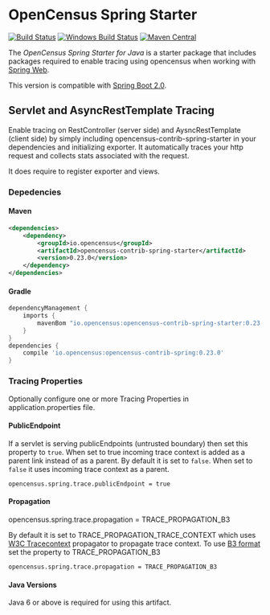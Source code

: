 # OpenCensus Spring Starter
[![Build Status][travis-image]][travis-url]
[![Windows Build Status][appveyor-image]][appveyor-url]
[![Maven Central][maven-image]][maven-url]

The *OpenCensus Spring Starter for Java* is a starter package that includes
packages required to enable tracing using opencensus when working with [Spring Web][spring-web-url].

This version is compatible with [Spring Boot 2.0][spring-boot-2.0-url].

## Servlet and AsyncRestTemplate Tracing

Enable tracing on RestController (server side) and AysncRestTemplate (client side) by simply including opencensus-contrib-spring-starter in your dependencies and
initializing exporter. It automatically traces your http request and collects stats associated with the
request.

It does require to register exporter and views.

### Depedencies

#### Maven

```xml
<dependencies>
    <dependency>
        <groupId>io.opencensus</groupId>
        <artifactId>opencensus-contrib-spring-starter</artifactId>
        <version>0.23.0</version>
    </dependency>
</dependencies>

```

#### Gradle
```gradle
dependencyManagement {
    imports {
        mavenBom "io.opencensus:opencensus-contrib-spring-starter:0.23.0"
    }
}
dependencies {
	compile 'io.opencensus:opencensus-contrib-spring:0.23.0'
}
```

### Tracing Properties

Optionally configure one or more Tracing Properties in application.properties file.


#### PublicEndpoint

If a servlet is serving publicEndpoints (untrusted boundary) then set this property to `true`. 
When set to true incoming trace context is added as a parent link instead of as a parent.
By default it is set to `false`. When set to `false` it uses incoming trace context as a parent.

```
opencensus.spring.trace.publicEndpoint = true
```

#### Propagation

opencensus.spring.trace.propagation = TRACE_PROPAGATION_B3

By default it is set to TRACE_PROPAGATION_TRACE_CONTEXT which uses [W3C Tracecontext](https://github.com/census-instrumentation/opencensus-java/blob/master/api/src/main/java/io/opencensus/trace/propagation/TextFormat.java)
propagator to propagate trace context. To use [B3 format](https://github.com/census-instrumentation/opencensus-java/blob/master/impl_core/src/main/java/io/opencensus/implcore/trace/propagation/B3Format.java) 
set the property to TRACE_PROPAGATION_B3

```
opencensus.spring.trace.propagation = TRACE_PROPAGATION_B3
```

#### Java Versions

Java 6 or above is required for using this artifact.

[travis-image]: https://travis-ci.org/census-instrumentation/opencensus-java.svg?branch=master
[travis-url]: https://travis-ci.org/census-instrumentation/opencensus-java
[appveyor-image]: https://ci.appveyor.com/api/projects/status/hxthmpkxar4jq4be/branch/master?svg=true
[appveyor-url]: https://ci.appveyor.com/project/opencensusjavateam/opencensus-java/branch/master
[maven-image]: https://maven-badges.herokuapp.com/maven-central/io.opencensus/opencensus-contrib-spring-starter/badge.svg
[maven-url]: https://maven-badges.herokuapp.com/maven-central/io.opencensus/opencensus-contrib-spring-starter
[spring-boot-2.0-url]: https://github.com/spring-projects/spring-boot/tree/2.0.x
[spring-web-url]: https://github.com/spring-projects/spring-framework/tree/master/spring-web
